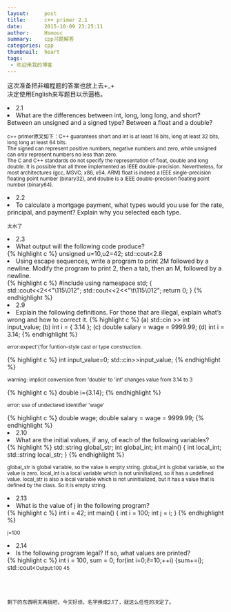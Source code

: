```yaml
---
layout:     post
title:      c++ primer 2.1
date:       2015-10-09 23:25:11
author:     Hsmouc
summary:    cpp习题解答
categories: cpp
thumbnail:  heart
tags:
 - 欢迎来我的博客
---
```

<p>这次准备把非编程题的答案也放上去+_+<br/>决定使用English来写题目以示逼格。</p>

<li>2.1</li>
<li>What are the differences between int, long, long long, and short? Between an unsigned and a signed type? Between a float and a double?</li>
<p><small>c++ primer原文如下：C++ guarantees short and int is at least 16 bits, long at least 32 bits, long long at least 64 bits.<br/>
The signed can represent positive numbers, negative numbers and zero, while unsigned can only represent numbers no less than zero.<br/>
The C and C++ standards do not specify the representation of float, double and long double. It is possible that all three implemented as IEEE double-precision. Nevertheless, for most architectures (gcc, MSVC; x86, x64, ARM) float is indeed a IEEE single-precision floating point number (binary32), and double is a IEEE double-precision floating point number (binary64).</small></p>

<li>2.2</li>
<li>To calculate a mortgage payment, what types would you use for the rate, principal, and payment? Explain why you selected each type.</li>
<p><small>太水了</small></p>

<li>2.3</li>
<li>What output will the following code produce?</li>
{% highlight c %}
unsigned u=10,u2=42;
std::cout<<u2-u<<std::endl;  //32
std::cout<<u-u2<<std::endl;  //4294967264
int i=10,i2=42;  
std::cout<<i2-i<<std::endl;  //32
std::cout<<i-i2<<std::endl;  //-32
std::cout<<i-u<<std::endl;  //0
std::cout<<u-i<<std::endl; //0
{% endhighlight %}

<li>2.8</li>
<li>Using escape sequences, write a program to print 2M followed by a newline. Modify the program to print 2, then a tab, then an M, followed by a newline.</li>
{% highlight c %}
#include<iostream>
using namespace std;
{
   std::cout<<2<<"\115\012";
   std::cout<<2<<"\t\115\012";
   return 0;
}
{% endhighlight %}
<li>2.9</li>
<li>Explain the following definitions. For those that are illegal, explain what’s wrong and how to correct it.
{% highlight c %}
(a) std::cin >> int input_value;
(b) int i = { 3.14 };
(c) double salary = wage = 9999.99;
(d) int i = 3.14;
{% endhighlight %}
</li>
<p><small>error:expect'('for funtion-style cast or type construction.</small></p>
{% highlight c %}
int input_value=0;
std::cin>>input_value;
{% endhighlight %}

<p><small>warning: implicit conversion from 'double' to 'int' changes value from 3.14 to 3</small></p>
{% highlight c %}
double i={3.14};
{% endhighlight %}
<p><small>error: use of undeclared identifier 'wage'</small></p>
{% highlight c %}
double wage;
double salary = wage = 9999.99;
{% endhighlight %}
<li>2.10</li>
<li>What are the initial values, if any, of each of the following variables?</li>
{% highlight %}
std::string global_str;
int global_int;
int main()
{
    int local_int;
    std::string local_str;
}
{% endhighlight %}
<p><small>global_str is global variable, so the value is empty string. global_int is global variable, so the value is zero. local_int is a local variable which is not uninitialized, so it has a undefined value. local_str is also a local variable which is not uninitialized, but it has a value that is defined by the class. So it is empty string. </small></p>

<li>2.13</li>
<li>What is the value of j in the following program?</li>
{% highlight c %}
int i = 42;
int main()
{
   int i = 100;
   int j = i;
}
{% endhighlight %}
<p><small>j=100</small></p>

<li>2.14</li>
<li>Is the following program legal? If so, what values are printed?</li>
{% highlight c %}
int i = 100, sum = 0;
for(int i=0;i!=10;++i)
    {sum+=i};
std::cout<<i<<" "<<sum<<std::endl;
{% endhighlight %}
<p><small>Output:100 45</small></p>
<br/>
<br/>
<p><small>剩下的东西明天再搞吧，今天好烦，名字换成2.1了，就这么任性的决定了。</small></p>



